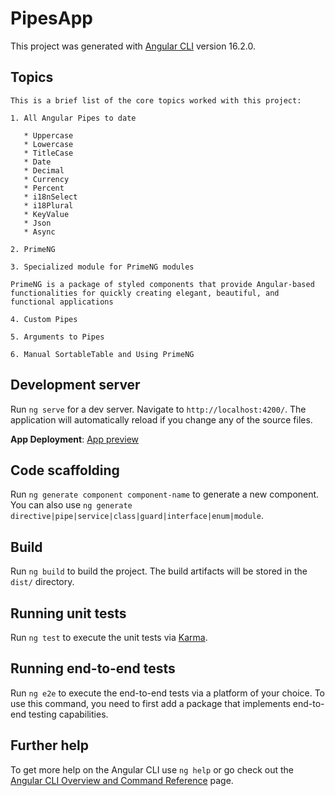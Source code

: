 # PipesApp

This project was generated with [Angular CLI](https://github.com/angular/angular-cli) version 16.2.0.

## Topics

```text
This is a brief list of the core topics worked with this project:

1. All Angular Pipes to date

   * Uppercase
   * Lowercase
   * TitleCase
   * Date
   * Decimal
   * Currency
   * Percent
   * i18nSelect
   * i18Plural
   * KeyValue
   * Json
   * Async

2. PrimeNG

3. Specialized module for PrimeNG modules

PrimeNG is a package of styled components that provide Angular-based functionalities for quickly creating elegant, beautiful, and functional applications

4. Custom Pipes

5. Arguments to Pipes

6. Manual SortableTable and Using PrimeNG
```

## Development server

Run `ng serve` for a dev server. Navigate to `http://localhost:4200/`. The application will automatically reload if you change any of the source files.

**App Deployment**: [App preview](https://angularpipesapp.netlify.app/)

## Code scaffolding

Run `ng generate component component-name` to generate a new component. You can also use `ng generate directive|pipe|service|class|guard|interface|enum|module`.

## Build

Run `ng build` to build the project. The build artifacts will be stored in the `dist/` directory.

## Running unit tests

Run `ng test` to execute the unit tests via [Karma](https://karma-runner.github.io).

## Running end-to-end tests

Run `ng e2e` to execute the end-to-end tests via a platform of your choice. To use this command, you need to first add a package that implements end-to-end testing capabilities.

## Further help

To get more help on the Angular CLI use `ng help` or go check out the [Angular CLI Overview and Command Reference](https://angular.io/cli) page.
